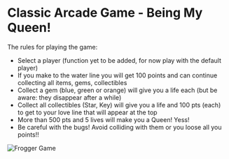 Classic Arcade Game - Being My Queen!
===============================
The rules for playing the game:

- Select a player (function yet to be added, for now play with the default player)
- If you make to the water line you will get 100 points and can continue collecting all items, gems, collectibles
- Collect a gem (blue, green or orange) will give you a life each (but be aware: they disappear after a while)
- Collect all collectibles (Star, Key) will give you a life and 100 pts (each) to get to your love line that will appear at the top
- More than 500 pts and 5 lives will make you a Queen! Yess!
- Be careful with the bugs! Avoid colliding with them or you loose all you points!!


![Frogger Game](https://github.com/kolysg/Project3-Classic_Arcade-Game/master/images/Frogger.png)

